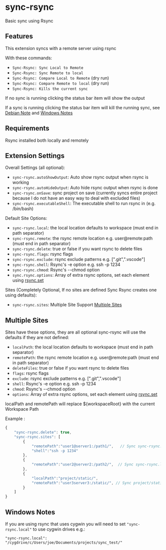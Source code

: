 # sync-rsync

Basic sync using Rsync

## Features

This extension syncs with a remote server using rsync

With these commands:

* `Sync-Rsync: Sync Local to Remote`
* `Sync-Rsync: Sync Remote to local`
* `Sync-Rsync: Compare Local to Remote` (dry run)
* `Sync-Rsync: Compare Remote to local` (dry run)
* `Sync-Rsync: Kills the current sync`

If no sync is running clicking the status bar item will show the output

If a sync is running clicking the status bar item will kill the running sync, see [Debian Note](#debian-notes) and [Windows Notes](#windows-notes)

## Requirements

Rsync installed both locally and remotely

## Extension Settings

Overall Settings (all optional):

* `sync-rsync.autoShowOutput`: Auto show rsync output when rsync is working
* `sync-rsync.autoHideOutput`: Auto hide rsync output when rsync is done
* `sync-rsync.onSave`: sync project on save (currently syncs entire project because I do not have an easy way to deal with excluded files)
* `sync-rsync.executableShell`: The executable shell to run rsync in (e.g. /bin/bash)

Default Site Options:

* `sync-rsync.local`: the local location defaults to workspace (must end in path separator)
* `sync-rsync.remote`: the rsync remote location e.g. user@remote:path (must end in path separator)
* `sync-rsync.delete`: true or false if you want rsync to delete files
* `sync-rsync.flags`: rsync flags
* `sync-rsync.exclude`: rsync exclude patterns e.g. [".git",".vscode"]
* `sync-rsync.shell`: Rsync's -e option e.g. ssh -p 1234
* `sync-rsync.chmod`: Rsync's --chmod option
* `sync.rsync.options`: Array of extra rsync options, set each element using [rsync.set](https://github.com/mattijs/node-rsync#setoption-value)

Sites (Completely Optional, If no sites are defined Sync Rsync creates one using defaults):

* `sync-rsync.sites`: Multiple Site Support [Multiple Sites](#multiple-sites)

## Multiple Sites

Sites have these options, they are all optional sync-rsync will use the defaults if they are not defined:

* `localPath`: the local location defaults to workspace (must end in path separator)
* `remotePath`: the rsync remote location e.g. user@remote:path (must end in path separator)
* `deleteFiles`: true or false if you want rsync to delete files
* `flags`: rsync flags
* `exclude`: rsync exclude patterns e.g. [".git",".vscode"]
* `shell`: Rsync's -e option e.g. ssh -p 1234
* `chmod`: Rsync's --chmod option
* `options`: Array of extra rsync options, set each element using [rsync.set](https://github.com/mattijs/node-rsync#setoption-value)

localPath and remotePath will replace ${workspaceRoot} with the current Workspace Path

Example :

```javascript
{
    "sync-rsync.delete": true,
    "sync-rsync.sites": [
        {
            "remotePath":"user1@server1:/path1/",   // Sync sync-rsync.local to user1@server1:/path1/ using port 1234
            "shell":"ssh -p 1234"
        },
        {
            "remotePath":"user2@server2:/path2/",  // Sync sync-rsync.local to user2@server2:/path2/
        },
        {
            "localPath":"project/static/",
            "remotePath":"user3server3:/static/", // Sync project/static/ to user3@server3:/static/
        }
    ]
}
```

## Windows Notes

If you are using rsync that uses cygwin you will need to set `"sync-rsync.local"` to use cygwin drives e.g.:

```
"sync-rsync.local": "/cygdrive/c/Users/joe/Documents/projects/sync_test/"
```